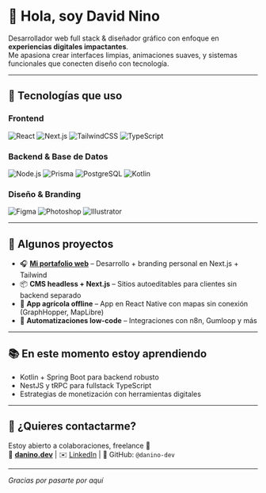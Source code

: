 # 👋 Hola, soy David Nino

Desarrollador web full stack & diseñador gráfico con enfoque en **experiencias digitales impactantes**.  
Me apasiona crear interfaces limpias, animaciones suaves, y sistemas funcionales que conecten diseño con tecnología.

---

## 💼 Tecnologías que uso

### Frontend
![React](https://img.shields.io/badge/-React-61DAFB?style=flat&logo=react)
![Next.js](https://img.shields.io/badge/-Next.js-000?style=flat&logo=nextdotjs)
![TailwindCSS](https://img.shields.io/badge/-TailwindCSS-38B2AC?style=flat&logo=tailwindcss)
![TypeScript](https://img.shields.io/badge/-TypeScript-3178C6?style=flat&logo=typescript)

### Backend & Base de Datos
![Node.js](https://img.shields.io/badge/-Node.js-339933?style=flat&logo=nodedotjs)
![Prisma](https://img.shields.io/badge/-Prisma-2D3748?style=flat&logo=prisma)
![PostgreSQL](https://img.shields.io/badge/-PostgreSQL-336791?style=flat&logo=postgresql)
![Kotlin](https://img.shields.io/badge/-Kotlin-7F52FF?style=flat&logo=kotlin)

### Diseño & Branding
![Figma](https://img.shields.io/badge/-Figma-F24E1E?style=flat&logo=figma)
![Photoshop](https://img.shields.io/badge/-Photoshop-31A8FF?style=flat&logo=adobephotoshop)
![Illustrator](https://img.shields.io/badge/-Illustrator-FF9A00?style=flat&logo=adobeillustrator)

---

## 🚀 Algunos proyectos

- 🎧 **[Mi portafolio web](https://danino.dev)** – Desarrollo + branding personal en Next.js + Tailwind
- 📦 **CMS headless + Next.js** – Sitios autoeditables para clientes sin backend separado
- 📲 **App agrícola offline** – App en React Native con mapas sin conexión (GraphHopper, MapLibre)
- 🤖 **Automatizaciones low-code** – Integraciones con n8n, Gumloop y más

---

## 📚 En este momento estoy aprendiendo

- Kotlin + Spring Boot para backend robusto
- NestJS y tRPC para fullstack TypeScript
- Estrategias de monetización con herramientas digitales

---

## 💬 ¿Quieres contactarme?

Estoy abierto a colaboraciones, freelance 🚀  
📩 **[danino.dev](https://danino.dev)** | ✉️ [LinkedIn](https://linkedin.com/in/davidnino) | 📮 GitHub: `@danino-dev`

---

_Gracias por pasarte por aquí_
